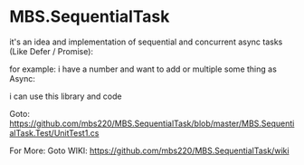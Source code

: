 # MBS.SequentialTask

it's an idea and implementation of sequential and concurrent async tasks (Like Defer / Promise):

for example:
i have a number and want to add or multiple some thing as Async:

i can use this library and code


Goto: https://github.com/mbs220/MBS.SequentialTask/blob/master/MBS.SequentialTask.Test/UnitTest1.cs


For More: Goto WIKI:  https://github.com/mbs220/MBS.SequentialTask/wiki
